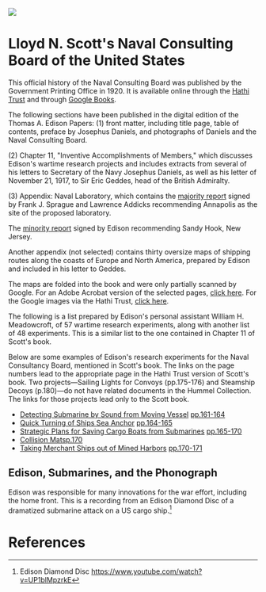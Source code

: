 <a href="https://juncture-digital.org"><img src="https://juncture-digital.org/images/ve-button.png"></a>

<param ve-config 
       title="Edison and the Naval Consulting Board"
       author="Erin Mustard"
       banner="https://edison.rutgers.edu/templates/sas-red/images/rutgers/red_banner.png" 
       layout="vertical"
       size="400,150">

<!-- Entities discussed throughout the essay are typically defined before the essay text and
     are thus available in all text.  Entity identifiers (QIDs) can be found in either
     Wikipedia or Wikidata (https://www.wikidata.org)> -->
 <param title="Lloyd N. Scott">
 <param title="Thomas A. Edison" eid="Q8743" aliases="Edison's">
 <param title="Josephus Daniels" eid="Q103853330" aliases="Daniels">
 <param title="Frank J. Sprague" eid="Q1343169">
 <param title="Lawrence Addicks" eid="Q23198594">
 <param title="Naval Consulting Board" eid="Q17012131">
 <param title="Sir Eric Geddes" eid="Q959198" aliases="Geddes">
 <param title="Annapolis,  Maryland" eid="Q28271" aliases="Annapolis">
 <param title="Sandy Hook, New Jersey" eid="Q1028611">

# Lloyd N. Scott's Naval Consulting Board of the United States

This official history of the Naval Consulting Board was published by the Government Printing Office in 1920. It is available online through the [Hathi Trust](http://catalog.hathitrust.org/Record/001622838_) and through [Google Books](http://books.google.com/books?id=ZMdBAAAAIAAJ&source=gbs_ViewAPI). 

<param ve-image
       manifest="https://edisondigital.rutgers.edu/iiif/X128D"
       size="pct:100">

The following sections have been published in the digital edition of the Thomas A. Edison Papers: 
(1) front matter, including title page, table of contents, preface by Josephus Daniels, and photographs of Daniels and the Naval Consulting Board. 

<param ve-graphic url="https://edison.rutgers.edu/images/edison-life/25.300.13.jpg">

(2) Chapter 11, "Inventive Accomplishments of Members," which discusses Edison's wartime research projects and includes extracts from several of his letters to Secretary of the Navy Josephus Daniels, as well as his letter of November 21, 1917, to Sir Eric Geddes, head of the British Admiralty. 

<param ve-image 
       manifest="https://edisondigital.rutgers.edu/iiif/X128D171">

(3) Appendix: Naval Laboratory, which contains the [majority report](https://edisondigital.rutgers.edu/document/X128D225) signed by Frank J. Sprague and Lawrence Addicks recommending Annapolis as the site of the proposed laboratory. 
<param ve-entity eid="Q28271">
<param ve-map center="Q28271" zoom="12" prefer-geojson>

The [minority report](https://edisondigital.rutgers.edu/document/X128D230) signed by Edison recommending Sandy Hook, New Jersey. 
<param ve-entity eid="Q1028611">
<param ve-map center="Q1028611" zoom="12" prefer-geojson>

Another appendix (not selected) contains thirty oversize maps of shipping routes along the coasts of Europe and North America, prepared by Edison and included in his letter to Geddes.
<param ve-image 
       manifest="https://edisondigital.rutgers.edu/iiif/X128D167">

The maps are folded into the book and were only partially scanned by Google. For an Adobe Acrobat version of the selected pages, [click here](http://edison.rutgers.edu/Scott.pdf). For the Google images via the Hathi Trust, [click here](https://babel.hathitrust.org/cgi/pt?id=uc1.$b72010&view=page&seq=343&q1=maps). 

<param ve-graphic url="http://em1043.rutgers-sci.domains/TAEP_PN_Project/Hull_to_Kristiand_map.png">


The following is a list prepared by Edison's personal assistant William H. Meadowcroft, of 57 wartime research experiments, along with another list of 48 experiments. This is a similar list to the one contained in Chapter 11 of Scott's book. 
<param ve-image 
       manifest="https://edisondigital.rutgers.edu/iiif/X128C00A">
<param ve-image 
       manifest="https://edisondigital.rutgers.edu/iiif/X128C00B">

Below are some examples of Edison's research experiments for the Naval Consultancy Board, mentioned in Scott's book. The links on the page numbers lead to the appropriate page in the Hathi Trust version of Scott's book. Two projects—Sailing Lights for Convoys (pp.175-176) and Steamship Decoys (p.180)—do not have related documents in the Hummel Collection. The links for those projects lead only to the Scott book.
<param ve-graphic url="https://edison.rutgers.edu/images/webimages/edisonmarine.jpg">

* [Detecting Submarine by Sound from Moving Vessel](https://edisondigital.rutgers.edu/folder/X128C27) [pp.161-164](http://babel.hathitrust.org/cgi/pt?id=uc1.$b72010;view=1up;seq=183)
* [Quick Turning of Ships Sea Anchor](https://edisondigital.rutgers.edu/folder/X128C44) [pp.164-165](http://babel.hathitrust.org/cgi/pt?id=uc1.$b72010;view=1up;seq=186)
* [Strategic Plans for Saving Cargo Boats from Submarines](https://edisondigital.rutgers.edu/folder/X128C46) [pp.165-170](http://babel.hathitrust.org/cgi/pt?id=uc1.$b72010;view=1up;seq=187)
* [Collision Mats](https://edisondigital.rutgers.edu/folder/X128C54)[p.170](http://babel.hathitrust.org/cgi/pt?id=uc1.$b72010;view=1up;seq=192)
* [Taking Merchant Ships out of Mined Harbors](https://edisondigital.rutgers.edu/folder/X128C52) [pp.170-171](http://babel.hathitrust.org/cgi/pt?id=uc1.$b72010;view=1up;seq=192)

## Edison, Submarines, and the Phonograph

Edison was responsible for many innovations for the war effort, including the home front. This is a recording from an Edison Diamond Disc of a dramatized submarine attack on a US cargo ship.[^1]

<param ve-video id="UP1blMpzrkE" title="Edison Diamond Disc - A Submarine Attack">


# References
[^1]: Edison Diamond Disc https://www.youtube.com/watch?v=UP1blMpzrkE
